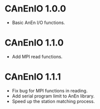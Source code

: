 # CAnEnIO 1.0.0

- Basic AnEn I/O functions.

# CAnEnIO 1.1.0

- Add MPI read functions.

# CAnEnIO 1.1.1

- Fix bug for MPI functions in reading.
- Add serial program limit to AnEn library.
- Speed up the station matching process.
